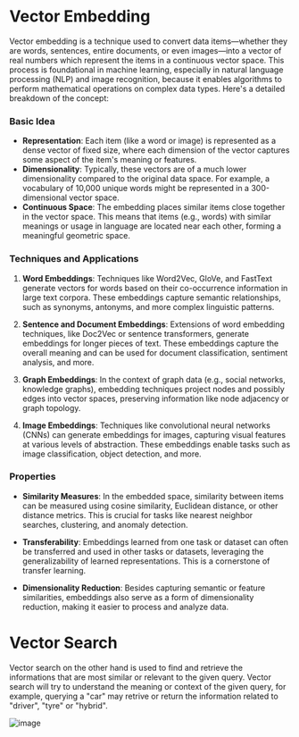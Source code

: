 # Vector Embedding

Vector embedding is a technique used to convert data items—whether they are words, sentences, entire documents, or even images—into a vector of real numbers which represent the items in a continuous vector space. This process is foundational in machine learning, especially in natural language processing (NLP) and image recognition, because it enables algorithms to perform mathematical operations on complex data types. Here's a detailed breakdown of the concept:

### Basic Idea

- **Representation**: Each item (like a word or image) is represented as a dense vector of fixed size, where each dimension of the vector captures some aspect of the item's meaning or features.
- **Dimensionality**: Typically, these vectors are of a much lower dimensionality compared to the original data space. For example, a vocabulary of 10,000 unique words might be represented in a 300-dimensional vector space.
- **Continuous Space**: The embedding places similar items close together in the vector space. This means that items (e.g., words) with similar meanings or usage in language are located near each other, forming a meaningful geometric space.

### Techniques and Applications

1. **Word Embeddings**: Techniques like Word2Vec, GloVe, and FastText generate vectors for words based on their co-occurrence information in large text corpora. These embeddings capture semantic relationships, such as synonyms, antonyms, and more complex linguistic patterns.

2. **Sentence and Document Embeddings**: Extensions of word embedding techniques, like Doc2Vec or sentence transformers, generate embeddings for longer pieces of text. These embeddings capture the overall meaning and can be used for document classification, sentiment analysis, and more.

3. **Graph Embeddings**: In the context of graph data (e.g., social networks, knowledge graphs), embedding techniques project nodes and possibly edges into vector spaces, preserving information like node adjacency or graph topology.

4. **Image Embeddings**: Techniques like convolutional neural networks (CNNs) can generate embeddings for images, capturing visual features at various levels of abstraction. These embeddings enable tasks such as image classification, object detection, and more.

### Properties

- **Similarity Measures**: In the embedded space, similarity between items can be measured using cosine similarity, Euclidean distance, or other distance metrics. This is crucial for tasks like nearest neighbor searches, clustering, and anomaly detection.

- **Transferability**: Embeddings learned from one task or dataset can often be transferred and used in other tasks or datasets, leveraging the generalizability of learned representations. This is a cornerstone of transfer learning.

- **Dimensionality Reduction**: Besides capturing semantic or feature similarities, embeddings also serve as a form of dimensionality reduction, making it easier to process and analyze data.

# Vector Search
Vector search on the other hand is used to find and retrieve the informations that are most similar or relevant to the given query. Vector search will try to understand the meaning or context of the given query, for example, querying a "car" may retrive or return the information related to "driver", "tyre" or "hybrid".

![image](https://github.com/nmanuvenugopal/AI-assistant-using-vector-embedding-Databases-and-Langchain/assets/99719105/2322aa06-34d1-4963-816f-76055886b2d3)




